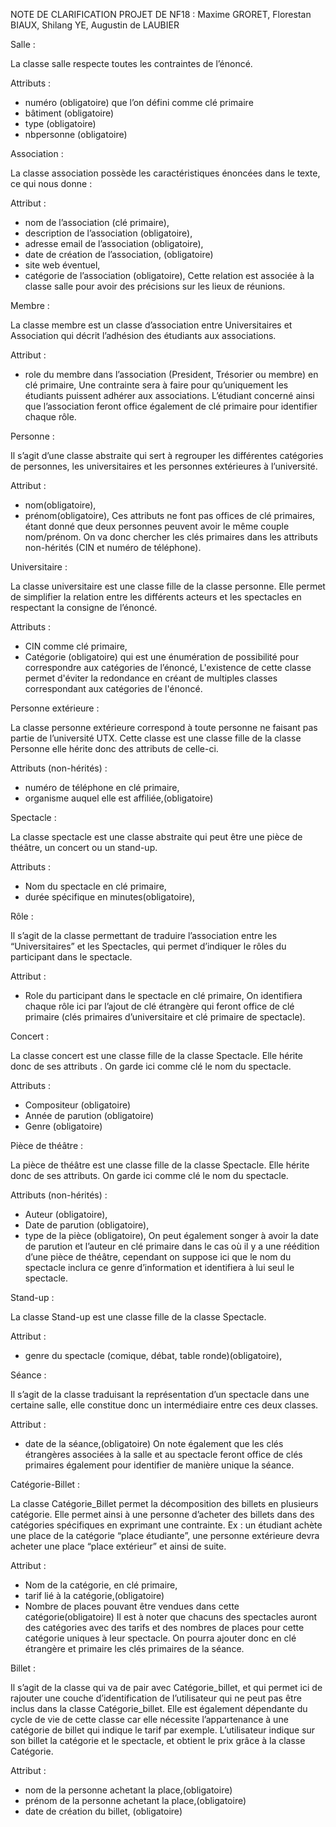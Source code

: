 NOTE DE CLARIFICATION PROJET DE NF18 : Maxime GRORET, Florestan BIAUX, Shilang YE, Augustin de LAUBIER



Salle :

La classe salle respecte toutes les contraintes de l’énoncé. 

Attributs :
- numéro (obligatoire) que l’on défini comme clé primaire
- bâtiment (obligatoire)
- type (obligatoire)
- nbpersonne (obligatoire)



Association :
	
La classe association possède les caractéristiques énoncées dans le texte, ce qui nous donne :

Attribut :
- nom de l’association (clé primaire),
- description de l’association (obligatoire),
- adresse email de l’association (obligatoire),
- date de création de l’association, (obligatoire)
- site web éventuel,
- catégorie de l’association (obligatoire),
Cette relation est associée à la classe salle pour avoir des précisions sur les lieux de réunions. 



Membre :

La classe membre est un classe d’association entre Universitaires et Association qui décrit l’adhésion des étudiants aux associations.

Attribut :
- role du membre dans l’association (President, Trésorier ou membre) en clé primaire,
Une contrainte sera à faire pour qu’uniquement les étudiants puissent adhérer aux associations. L’étudiant concerné ainsi que l’association feront office également de clé primaire pour identifier chaque rôle.



Personne :

Il s’agit d’une classe abstraite qui sert à regrouper les différentes catégories de personnes, les universitaires et les personnes extérieures à l’université.

Attribut : 
- nom(obligatoire),
- prénom(obligatoire),
Ces attributs ne font pas offices de clé primaires, étant donné que deux personnes peuvent avoir le même couple nom/prénom. On va donc chercher les clés primaires dans les attributs non-hérités (CIN et numéro de téléphone).



Universitaire :

La classe universitaire est une classe fille de la classe personne. Elle permet de simplifier la relation entre les différents acteurs et les spectacles en respectant la consigne de l’énoncé.

Attributs :
- CIN comme clé primaire,
- Catégorie (obligatoire) qui est une énumération de possibilité pour correspondre aux catégories de l’énoncé,
L'existence de cette classe permet d'éviter la redondance en créant de multiples classes correspondant aux catégories de l'énoncé.



Personne extérieure :

La classe personne extérieure correspond à toute personne ne faisant pas partie de l’université UTX. Cette classe est une classe fille de la classe Personne elle hérite donc des attributs de celle-ci.

Attributs (non-hérités) :
- numéro de téléphone en clé primaire, 
- organisme auquel elle est affiliée,(obligatoire)



Spectacle :

La classe spectacle est une classe abstraite qui peut être une pièce de théâtre, un concert ou un stand-up. 

Attributs :
- Nom du spectacle en clé primaire,
- durée spécifique en minutes(obligatoire),



Rôle :

Il s’agit de la classe permettant de traduire l’association entre les “Universitaires” et les Spectacles, qui permet d’indiquer le rôles du participant dans le spectacle.

Attribut :
- Role du participant dans le spectacle en clé primaire,
On identifiera chaque rôle ici par l’ajout de clé étrangère qui feront office de clé primaire (clés primaires d’universitaire et clé primaire de spectacle).



Concert :

La classe concert est une classe fille de la classe Spectacle. Elle hérite donc de ses attributs . On garde ici comme clé le nom du spectacle.

Attributs :
- Compositeur (obligatoire)
- Année de parution (obligatoire)
- Genre (obligatoire)



Pièce de théâtre :

La pièce de théâtre est une classe fille de la classe Spectacle. Elle hérite donc de ses attributs. On garde ici comme clé le nom du spectacle.

Attributs (non-hérités) :
- Auteur (obligatoire),
- Date de parution (obligatoire),
- type de la pièce (obligatoire),
On peut également songer à avoir la date de parution et l’auteur en clé primaire dans le cas où il y a une réédition d’une pièce de théâtre, cependant on suppose ici que le nom du spectacle inclura ce genre d’information et identifiera à lui seul le spectacle.



Stand-up :

La classe Stand-up est une classe fille de la classe Spectacle. 

Attribut :
- genre du spectacle (comique, débat, table ronde)(obligatoire),



Séance :

Il s’agit de la classe traduisant la représentation d’un spectacle dans une certaine salle, elle constitue donc un intermédiaire entre ces deux classes.

Attribut : 
- date de la séance,(obligatoire)
On note également que les clés étrangères associées à la salle et au spectacle feront office de clés primaires également pour identifier de manière unique la séance.



Catégorie-Billet :

La classe Catégorie_Billet permet la décomposition des billets en plusieurs catégorie. Elle permet ainsi à une personne d’acheter des billets dans des catégories spécifiques en exprimant une contrainte. Ex : un étudiant achète une place de la catégorie “place étudiante”, une personne extérieure devra acheter une place “place extérieur” et ainsi de suite. 

Attribut :
- Nom de la catégorie, en clé primaire,
- tarif lié à la catégorie,(obligatoire)
- Nombre de places pouvant être vendues dans cette catégorie(obligatoire)
Il est à noter que chacuns des spectacles auront des catégories avec des tarifs et des nombres de places pour cette catégorie uniques à leur spectacle. On pourra ajouter donc en clé étrangère et primaire les clés primaires de la séance. 



Billet :

Il s’agit de la classe qui va de pair avec Catégorie_billet, et qui permet ici de rajouter une couche d’identification de l’utilisateur qui ne peut pas être inclus dans la classe Catégorie_billet. Elle est également dépendante du cycle de vie de cette classe car elle nécessite l’appartenance à une catégorie de billet qui indique le tarif par exemple.  L’utilisateur indique sur son billet la catégorie et le spectacle, et obtient le prix grâce à la classe Catégorie. 

Attribut : 
- nom de la personne achetant la place,(obligatoire)
- prénom de la personne achetant la place,(obligatoire)
- date de création du billet, (obligatoire)